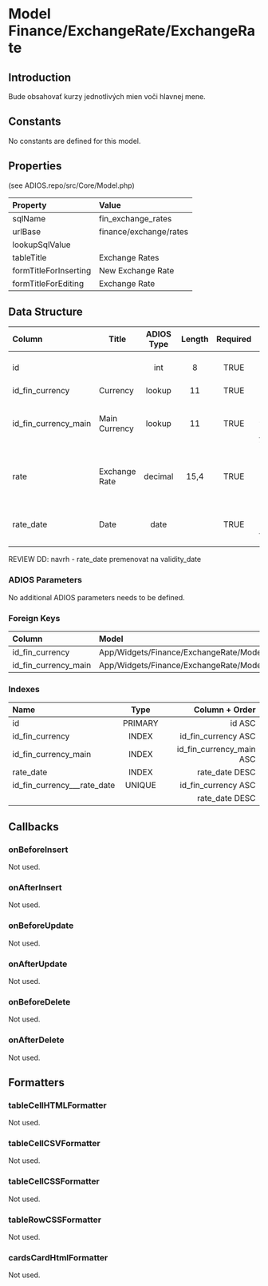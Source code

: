 # Model Finance/ExchangeRate/ExchangeRate

## Introduction

Bude obsahovať kurzy jednotlivých mien voči hlavnej mene.

## Constants

No constants are defined for this model.

## Properties

(see ADIOS.repo/src/Core/Model.php)

| Property              | Value                  |
| :-------------------- | :--------------------- |
| sqlName               | fin_exchange_rates     |
| urlBase               | finance/exchange/rates |
| lookupSqlValue        |                        |
| tableTitle            | Exchange Rates         |
| formTitleForInserting | New Exchange Rate      |
| formTitleForEditing   | Exchange Rate          |

## Data Structure

| Column               | Title         | ADIOS Type | Length | Required | Notes                                       |
| :------------------- | ------------- | :--------: | :----: | :------: | :------------------------------------------ |
| id                   |               |    int     |   8    |   TRUE   | Jedinečné ID záznamu                        |
| id_fin_currency      | Currency      |   lookup   |   11   |   TRUE   | ID meny                                     |
| id_fin_currency_main | Main Currency |   lookup   |   11   |   TRUE   | ID hlavnej meny, voči ktorej je kurz vedený |
| rate                 | Exchange Rate |  decimal   |  15,4  |   TRUE   | Prevodný kurz meny voči hlavnej mene        |
| rate_date            | Date          |    date    |        |   TRUE   | Dátum, ku ktorému je kurz platný            |

REVIEW DD: navrh - rate_date premenovat na validity_date

### ADIOS Parameters

No additional ADIOS parameters needs to be defined.

### Foreign Keys

| Column               | Model                                            | Relation | OnUpdate | OnDelete |
| :------------------- | :----------------------------------------------- | :------: | -------- | -------- |
| id_fin_currency      | App/Widgets/Finance/ExchangeRate/Models/Currency |   1:N    | Cascade  | Restrict |
| id_fin_currency_main | App/Widgets/Finance/ExchangeRate/Models/Currency |   1:N    | Cascade  | Restrict |

### Indexes

| Name                        |  Type   |           Column + Order |
| :-------------------------- | :-----: | -----------------------: |
| id                          | PRIMARY |                   id ASC |
| id_fin_currency             |  INDEX  |      id_fin_currency ASC |
| id_fin_currency_main        |  INDEX  | id_fin_currency_main ASC |
| rate_date                   |  INDEX  |           rate_date DESC |
| id_fin_currency___rate_date | UNIQUE  |      id_fin_currency ASC |
|                             |         |           rate_date DESC |

## Callbacks

### onBeforeInsert

Not used.

### onAfterInsert

Not used.

### onBeforeUpdate

Not used.

### onAfterUpdate

Not used.

### onBeforeDelete

Not used.

### onAfterDelete

Not used.

## Formatters

### tableCellHTMLFormatter

Not used.

### tableCellCSVFormatter

Not used.

### tableCellCSSFormatter

Not used.

### tableRowCSSFormatter

Not used.

### cardsCardHtmlFormatter

Not used.
